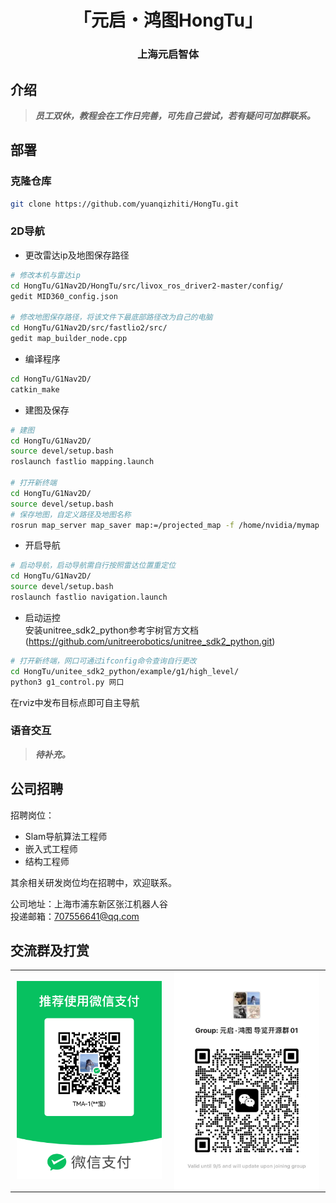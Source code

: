 <div align="center">
  <h1 align="center"> 「元启・鸿图HongTu」 </h1>
  <h3 align="center"> 上海元启智体 </h3>
</div>

## 介绍
> ***员工双休，教程会在工作日完善，可先自己尝试，若有疑问可加群联系。***
## 部署

### 克隆仓库
``` bash
git clone https://github.com/yuanqizhiti/HongTu.git
```

### 2D导航
- 更改雷达ip及地图保存路径
``` bash
# 修改本机与雷达ip
cd HongTu/G1Nav2D/HongTu/src/livox_ros_driver2-master/config/
gedit MID360_config.json

# 修改地图保存路径，将该文件下最底部路径改为自己的电脑
cd HongTu/G1Nav2D/src/fastlio2/src/
gedit map_builder_node.cpp
```
- 编译程序
``` bash
cd HongTu/G1Nav2D/
catkin_make
```

- 建图及保存
``` bash
# 建图
cd HongTu/G1Nav2D/
source devel/setup.bash
roslaunch fastlio mapping.launch

# 打开新终端
cd HongTu/G1Nav2D/
source devel/setup.bash
# 保存地图，自定义路径及地图名称
rosrun map_server map_saver map:=/projected_map -f /home/nvidia/mymap
```

- 开启导航
``` bash
# 启动导航，启动导航需自行按照雷达位置重定位
cd HongTu/G1Nav2D/
source devel/setup.bash
roslaunch fastlio navigation.launch
```

- 启动运控  
安装unitree_sdk2_python参考宇树官方文档(https://github.com/unitreerobotics/unitree_sdk2_python.git)
``` bash
# 打开新终端，网口可通过ifconfig命令查询自行更改
cd HongTu/unitee_sdk2_python/example/g1/high_level/
python3 g1_control.py 网口
```
在rviz中发布目标点即可自主导航

### 语音交互
> ***待补充。***


## 公司招聘
招聘岗位：  
- Slam导航算法工程师  
- 嵌入式工程师  
- 结构工程师

其余相关研发岗位均在招聘中，欢迎联系。  
  
公司地址：上海市浦东新区张江机器人谷  
投递邮箱：707556641@qq.com  

## 交流群及打赏
<table style="margin: 0 auto;">
  <tr>
    <!-- 第一张图：固定宽度200px，居中显示 -->
    <td style="padding: 0 10px; text-align: center;">
      <img src="wxzhifu.jpeg" alt="vx支付" width="300" style="height: auto;">
    </td>
    <!-- 第二张图：与第一张保持相同宽度 -->
    <td style="padding: 0 10px; text-align: center;">
      <img src="dayiqun.jpeg" alt="dayiqun" width="300" style="height: auto;">
    </td>
  </tr>
</table>
